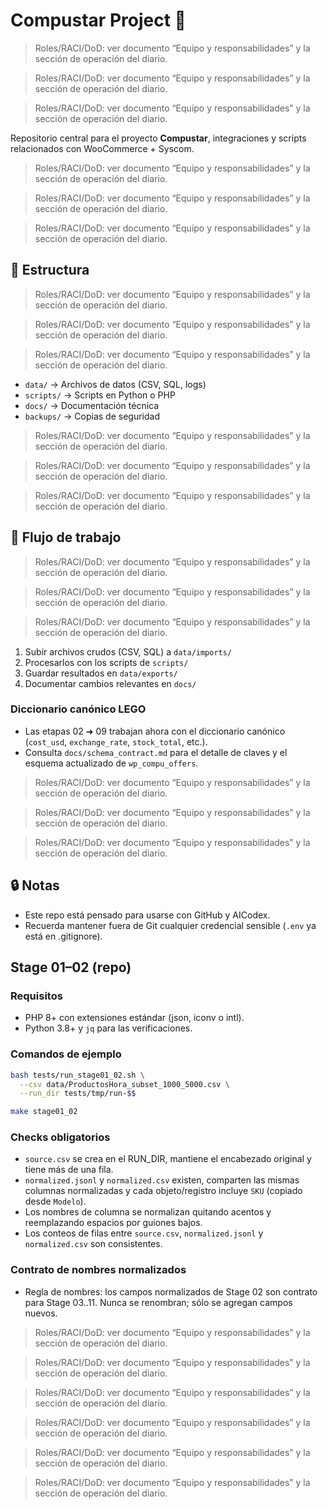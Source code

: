 # Compustar Project 🚀

> Roles/RACI/DoD: ver documento “Equipo y responsabilidades” y la sección de operación del diario.
<!-- END:CCX_REPOS_SUMMARY -->
> Roles/RACI/DoD: ver documento “Equipo y responsabilidades” y la sección de operación del diario.
<!-- END:CCX_REPOS_SUMMARY -->
> Roles/RACI/DoD: ver documento “Equipo y responsabilidades” y la sección de operación del diario.
<!-- END:CCX_REPOS_SUMMARY -->
Repositorio central para el proyecto **Compustar**, integraciones y scripts relacionados con WooCommerce + Syscom.

> Roles/RACI/DoD: ver documento “Equipo y responsabilidades” y la sección de operación del diario.
<!-- END:CCX_REPOS_SUMMARY -->
> Roles/RACI/DoD: ver documento “Equipo y responsabilidades” y la sección de operación del diario.
<!-- END:CCX_REPOS_SUMMARY -->
> Roles/RACI/DoD: ver documento “Equipo y responsabilidades” y la sección de operación del diario.
<!-- END:CCX_REPOS_SUMMARY -->
## 📂 Estructura

> Roles/RACI/DoD: ver documento “Equipo y responsabilidades” y la sección de operación del diario.
<!-- END:CCX_REPOS_SUMMARY -->
> Roles/RACI/DoD: ver documento “Equipo y responsabilidades” y la sección de operación del diario.
<!-- END:CCX_REPOS_SUMMARY -->
> Roles/RACI/DoD: ver documento “Equipo y responsabilidades” y la sección de operación del diario.
<!-- END:CCX_REPOS_SUMMARY -->
- `data/` → Archivos de datos (CSV, SQL, logs)
- `scripts/` → Scripts en Python o PHP
- `docs/` → Documentación técnica
- `backups/` → Copias de seguridad

> Roles/RACI/DoD: ver documento “Equipo y responsabilidades” y la sección de operación del diario.
<!-- END:CCX_REPOS_SUMMARY -->
> Roles/RACI/DoD: ver documento “Equipo y responsabilidades” y la sección de operación del diario.
<!-- END:CCX_REPOS_SUMMARY -->
> Roles/RACI/DoD: ver documento “Equipo y responsabilidades” y la sección de operación del diario.
<!-- END:CCX_REPOS_SUMMARY -->
## 🚀 Flujo de trabajo

> Roles/RACI/DoD: ver documento “Equipo y responsabilidades” y la sección de operación del diario.
<!-- END:CCX_REPOS_SUMMARY -->
> Roles/RACI/DoD: ver documento “Equipo y responsabilidades” y la sección de operación del diario.
<!-- END:CCX_REPOS_SUMMARY -->
> Roles/RACI/DoD: ver documento “Equipo y responsabilidades” y la sección de operación del diario.
<!-- END:CCX_REPOS_SUMMARY -->
1. Subir archivos crudos (CSV, SQL) a `data/imports/`
2. Procesarlos con los scripts de `scripts/`
3. Guardar resultados en `data/exports/`
4. Documentar cambios relevantes en `docs/`

### Diccionario canónico LEGO

- Las etapas 02 ➜ 09 trabajan ahora con el diccionario canónico (`cost_usd`, `exchange_rate`, `stock_total`, etc.).
- Consulta `docs/schema_contract.md` para el detalle de claves y el esquema actualizado de `wp_compu_offers`.

> Roles/RACI/DoD: ver documento “Equipo y responsabilidades” y la sección de operación del diario.
<!-- END:CCX_REPOS_SUMMARY -->
> Roles/RACI/DoD: ver documento “Equipo y responsabilidades” y la sección de operación del diario.
<!-- END:CCX_REPOS_SUMMARY -->
> Roles/RACI/DoD: ver documento “Equipo y responsabilidades” y la sección de operación del diario.
<!-- END:CCX_REPOS_SUMMARY -->
## 🔒 Notas
- Este repo está pensado para usarse con GitHub y AICodex.
- Recuerda mantener fuera de Git cualquier credencial sensible (`.env` ya está en .gitignore).

## Stage 01–02 (repo)

### Requisitos
- PHP 8+ con extensiones estándar (json, iconv o intl).
- Python 3.8+ y `jq` para las verificaciones.

### Comandos de ejemplo
```bash
bash tests/run_stage01_02.sh \
  --csv data/ProductosHora_subset_1000_5000.csv \
  --run_dir tests/tmp/run-$$

make stage01_02
```

### Checks obligatorios
- `source.csv` se crea en el RUN_DIR, mantiene el encabezado original y tiene más de una fila.
- `normalized.jsonl` y `normalized.csv` existen, comparten las mismas columnas normalizadas y cada objeto/registro incluye `SKU` (copiado desde `Modelo`).
- Los nombres de columna se normalizan quitando acentos y reemplazando espacios por guiones bajos.
- Los conteos de filas entre `source.csv`, `normalized.jsonl` y `normalized.csv` son consistentes.

### Contrato de nombres normalizados
- Regla de nombres: los campos normalizados de Stage 02 son contrato para Stage 03..11. Nunca se renombran; sólo se agregan campos nuevos.

> Roles/RACI/DoD: ver documento “Equipo y responsabilidades” y la sección de operación del diario.
<!-- END:CCX_REPOS_SUMMARY -->
> Roles/RACI/DoD: ver documento “Equipo y responsabilidades” y la sección de operación del diario.
<!-- END:CCX_REPOS_SUMMARY -->
> Roles/RACI/DoD: ver documento “Equipo y responsabilidades” y la sección de operación del diario.
<!-- END:CCX_REPOS_SUMMARY -->

> Roles/RACI/DoD: ver documento “Equipo y responsabilidades” y la sección de operación del diario.
<!-- END:CCX_REPOS_SUMMARY -->
> Roles/RACI/DoD: ver documento “Equipo y responsabilidades” y la sección de operación del diario.
<!-- END:CCX_REPOS_SUMMARY -->

> Roles/RACI/DoD: ver documento “Equipo y responsabilidades” y la sección de operación del diario.
<!-- END:CCX_REPOS_SUMMARY -->
